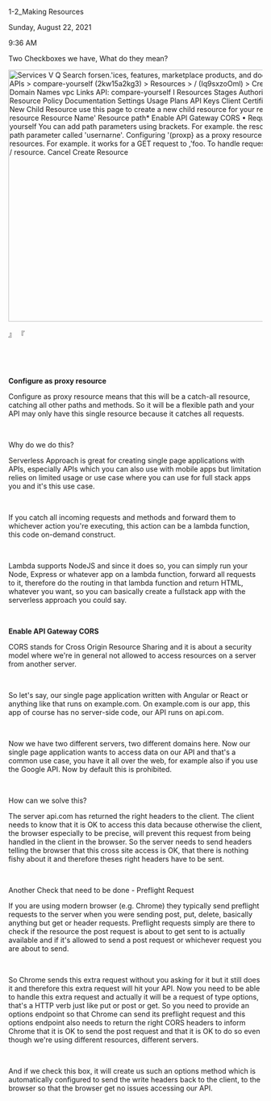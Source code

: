 1-2\_Making Resources

Sunday, August 22, 2021

9:36 AM

Two Checkboxes we have, What do they mean?

<img src="media/image1.png" style="width:7.95833in;height:5.20833in" alt="Services V Q Search forsen.&#39;ices, features, marketplace products, and docs Ohio Support Amazon API Gateway APIs &gt; compare-yourself (2kw15a2kg3) &gt; Resources &gt; / (Iq9sxzoOml) &gt; Create Show all hints APIS Custom Domain Names vpc Links API: compare-yourself I Resources Stages Authorizers Gateway Responses Models Resource Policy Documentation Settings Usage Plans API Keys Client Certificates Settings Actions - Resources New Child Resource use this page to create a new child resource for your resource.&#39; Configure as C?proxy resource Resource Name&#39; Resource path* Enable API Gateway CORS • Required compare-yourself / compare-yourself You can add path parameters using brackets. For example. the resource path {username) represents a path parameter called &#39;usernarne&#39;. Configuring &#39;(proxp} as a proxy resource catches all requests to its sub-resources. For example. it works for a GET request to ,&#39;foo. To handle requests to l, add a new ANY method on the / resource. Cancel Create Resource " />

』 『

<img src="media/image2.png" style="width:0.16667in;height:0.16667in" /><img src="media/image3.png" style="width:0.16667in;height:0.16667in" />

 

**Configure as proxy resource**

Configure as proxy resource means that this will be a catch-all resource, catching all other paths and methods. So it will be a flexible path and your API may only have this single resource because it catches all requests.

 

Why do we do this?

Serverless Approach is great for creating single page applications with APIs, especially APIs which you can also use with mobile apps but limitation relies on limited usage or use case where you can use for full stack apps you and it's this use case.

 

If you catch all incoming requests and methods and forward them to whichever action you're executing, this action can be a lambda function, this code on-demand construct.

 

Lambda supports NodeJS and since it does so, you can simply run your Node, Express or whatever app on a lambda function, forward all requests to it, therefore do the routing in that lambda function and return HTML, whatever you want, so you can basically create a fullstack app with the serverless approach you could say.

 

**Enable API Gateway CORS**

CORS stands for Cross Origin Resource Sharing and it is about a security model where we're in general not allowed to access resources on a server from another server.

 

So let's say, our single page application written with Angular or React or anything like that runs on example.com. On example.com is our app, this app of course has no server-side code, our API runs on api.com.

 

Now we have two different servers, two different domains here. Now our single page application wants to access data on our API and that's a common use case, you have it all over the web, for example also if you use the Google API. Now by default this is prohibited.

 

How can we solve this?

The server api.com has returned the right headers to the client. The client needs to know that it is OK to access this data because otherwise the client, the browser especially to be precise, will prevent this request from being handled in the client in the browser. So the server needs to send headers telling the browser that this cross site access is OK, that there is nothing fishy about it and therefore theses right headers have to be sent.

 

Another Check that need to be done - Preflight Request

If you are using modern browser (e.g. Chrome) they typically send preflight requests to the server when you were sending post, put, delete, basically anything but get or header requests. Preflight requests simply are there to check if the resource the post request is about to get sent to is actually available and if it's allowed to send a post request or whichever request you are about to send.

 

So Chrome sends this extra request without you asking for it but it still does it and therefore this extra request will hit your API. Now you need to be able to handle this extra request and actually it will be a request of type options, that's a HTTP verb just like put or post or get. So you need to provide an options endpoint so that Chrome can send its preflight request and this options endpoint also needs to return the right CORS headers to inform Chrome that it is OK to send the post request and that it is OK to do so even though we're using different resources, different servers.

 

And if we check this box, it will create us such an options method which is automatically configured to send the write headers back to the client, to the browser so that the browser get no issues accessing our API.

